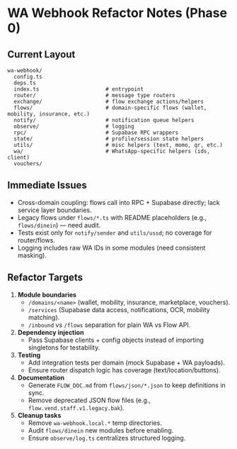 # WA Webhook Refactor Notes (Phase 0)

## Current Layout
```
wa-webhook/
  config.ts
  deps.ts
  index.ts                     # entrypoint
  router/                      # message type routers
  exchange/                    # flow exchange actions/helpers
  flows/                       # domain-specific flows (wallet, mobility, insurance, etc.)
  notify/                      # notification queue helpers
  observe/                     # logging
  rpc/                         # Supabase RPC wrappers
  state/                       # profile/session state helpers
  utils/                       # misc helpers (text, momo, qr, etc.)
  wa/                          # WhatsApp-specific helpers (ids, client)
  vouchers/
```

## Immediate Issues
- Cross-domain coupling: flows call into RPC + Supabase directly; lack service layer boundaries.
- Legacy flows under `flows/*.ts` with README placeholders (e.g., `flows/dinein`) — need audit.
- Tests exist only for `notify/sender` and `utils/ussd`; no coverage for router/flows.
- Logging includes raw WA IDs in some modules (need consistent masking).

## Refactor Targets
1. **Module boundaries**
   - `/domains/<name>` (wallet, mobility, insurance, marketplace, vouchers).
   - `/services` (Supabase data access, notifications, OCR, mobility matching).
   - `/inbound` vs `/flows` separation for plain WA vs Flow API.
2. **Dependency injection**
   - Pass Supabase clients + config objects instead of importing singletons for testability.
3. **Testing**
   - Add integration tests per domain (mock Supabase + WA payloads).
   - Ensure router dispatch logic has coverage (text/location/buttons).
4. **Documentation**
   - Generate `FLOW_DOC.md` from `flows/json/*.json` to keep definitions in sync.
   - Remove deprecated JSON flow files (e.g., `flow.vend.staff.v1.legacy.bak`).
5. **Cleanup tasks**
   - Remove `wa-webhook.local.*` temp directories.
   - Audit `flows/dinein` new modules before enabling.
   - Ensure `observe/log.ts` centralizes structured logging.

